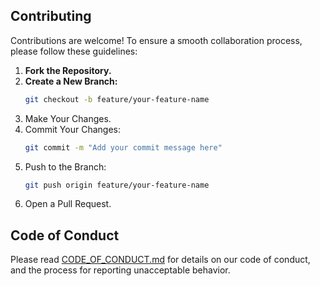 ## Contributing
Contributions are welcome! To ensure a smooth collaboration process, please follow these guidelines:

1. **Fork the Repository.**
2. **Create a New Branch:**
   ```bash
   git checkout -b feature/your-feature-name
3. Make Your Changes.
4. Commit Your Changes:
   ```bash
   git commit -m "Add your commit message here"
5. Push to the Branch:
   ```bash
   git push origin feature/your-feature-name
6. Open a Pull Request.

## Code of Conduct
Please read [CODE_OF_CONDUCT.md](CODE_OF_CONDUCT.md) for details on our code of conduct, and the process for reporting unacceptable behavior.
